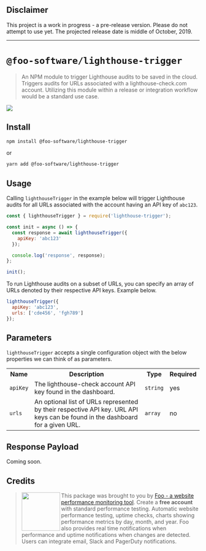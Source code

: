 ## Disclaimer

This project is a work in progress - a pre-release version. Please do not attempt to use yet. The projected release date is middle of October, 2019.

***

# `@foo-software/lighthouse-trigger`

> An NPM module to trigger Lighthouse audits to be saved in the cloud. Triggers audits for URLs associated with a lighthouse-check.com account. Utilizing this module within a release or integration workflow would be a standard use case.

<img src="https://s3.amazonaws.com/foo.software/images/marketing/screenshots/lighthouse-audit-report.png" />

## Install

```bash
npm install @foo-software/lighthouse-trigger
```

or

```bash
yarn add @foo-software/lighthouse-trigger
```

## Usage

Calling `lighthouseTrigger` in the example below will trigger Lighthouse audits for all URLs associated with the account having an API key of `abc123`.

```javascript
const { lighthouseTrigger } = require('lighthouse-trigger');

const init = async () => {
  const response = await lighthouseTrigger({
    apiKey: 'abc123'
  });

  console.log('response', response);
};

init();
```

To run Lighthouse audits on a subset of URLs, you can specify an array of URLs denoted by their respective API keys. Example below.

```javascript
lighthouseTrigger({
  apiKey: 'abc123',
  urls: ['cde456', 'fgh789']
});
```

## Parameters

`lighthouseTrigger` accepts a single configuration object with the below properties we can think of as parameters.

<table>
  <tr>
    <th>Name</th>
    <th>Description</th>
    <th>Type</th>
    <th>Required</th>
  </tr>
  <tr>
    <td><code>apiKey</code></td>
    <td>The lighthouse-check account API key found in the dashboard.</td>
    <td><code>string</code></td>
    <td>yes</td>
  </tr>
  <tr>
    <td><code>urls</code></td>
    <td>An optional list of URLs represented by their respective API key. URL API keys can be found in the dashboard for a given URL.</td>
    <td><code>array</code></td>
    <td>no</td>
  </tr>
</table>

## Response Payload

Coming soon.

## Credits

> <img src="https://s3.amazonaws.com/foo.software/images/logo-200x200.png" width="100" height="100" align="left" /> This package was brought to you by [Foo - a website performance monitoring tool](https://www.foo.software). Create a **free account** with standard performance testing. Automatic website performance testing, uptime checks, charts showing performance metrics by day, month, and year. Foo also provides real time notifications when performance and uptime notifications when changes are detected. Users can integrate email, Slack and PagerDuty notifications.
